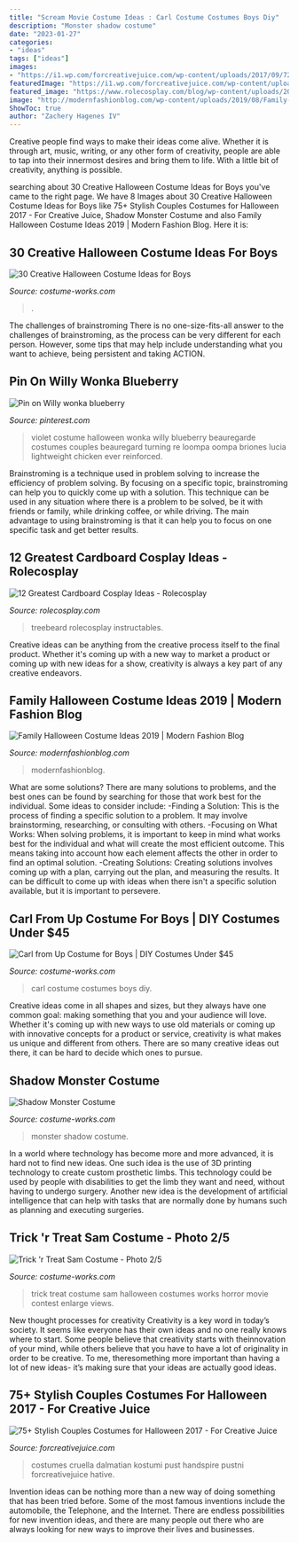 ```yaml
---
title: "Scream Movie Costume Ideas : Carl Costume Costumes Boys Diy"
description: "Monster shadow costume"
date: "2023-01-27"
categories:
- "ideas"
tags: ["ideas"]
images:
- "https://i1.wp.com/forcreativejuice.com/wp-content/uploads/2017/09/72-couple-costume-ideas-for-halloween.jpg?fit=600%2C829&amp;ssl=1"
featuredImage: "https://i1.wp.com/forcreativejuice.com/wp-content/uploads/2017/09/72-couple-costume-ideas-for-halloween.jpg?fit=600%2C829&amp;ssl=1"
featured_image: "https://www.rolecosplay.com/blog/wp-content/uploads/2016/02/97626c28193a81533b32c021ba6d1b6c-1.jpg"
image: "http://modernfashionblog.com/wp-content/uploads/2019/08/Family-Halloween-Costume-Ideas-2019-9.jpg"
ShowToc: true
author: "Zachery Hagenes IV"
---
```



Creative people find ways to make their ideas come alive. Whether it is through art, music, writing, or any other form of creativity, people are able to tap into their innermost desires and bring them to life. With a little bit of creativity, anything is possible.

	

		
searching about 30 Creative Halloween Costume Ideas for Boys you've came to the right page. We have 8 Images about 30 Creative Halloween Costume Ideas for Boys like 75+ Stylish Couples Costumes for Halloween 2017 - For Creative Juice, Shadow Monster Costume and also Family Halloween Costume Ideas 2019 | Modern Fashion Blog. Here it is:
		
    
## 30 Creative Halloween Costume Ideas For Boys

<img loading=lazy src="https://photos.costume-works.com/page/creative-costume-ideas-for-boys.jpg" onerror="this.onerror=null;this.src='https://tse3.mm.bing.net/th?id=OIP.LiSjVsacSqbs8bfqeZAbjwHaK_&amp;pid=15.1';" alt="30 Creative Halloween Costume Ideas for Boys">

_Source: costume-works.com_

>. 

	

The challenges of brainstroming
There is no one-size-fits-all answer to the challenges of brainstroming, as the process can be very different for each person. However, some tips that may help include understanding what you want to achieve, being persistent and taking ACTION.

    
## Pin On Willy Wonka Blueberry

<img loading=lazy src="https://i.pinimg.com/736x/e5/82/0c/e5820c288bf1ad7167a6fa8664f7cb45.jpg" onerror="this.onerror=null;this.src='https://tse1.mm.bing.net/th?id=OIP.qWVEmzkekirkNRlMmW6GXAHaJ3&amp;pid=15.1';" alt="Pin on Willy wonka blueberry">

_Source: pinterest.com_

>violet costume halloween wonka willy blueberry beauregarde costumes couples beauregard turning re loompa oompa briones lucia lightweight chicken ever reinforced. 

	

Brainstroming is a technique used in problem solving to increase the efficiency of problem solving. By focusing on a specific topic, brainstroming can help you to quickly come up with a solution. This technique can be used in any situation where there is a problem to be solved, be it with friends or family, while drinking coffee, or while driving. The main advantage to using brainstroming is that it can help you to focus on one specific task and get better results.

    
## 12 Greatest Cardboard Cosplay Ideas - Rolecosplay

<img loading=lazy src="https://www.rolecosplay.com/blog/wp-content/uploads/2016/02/97626c28193a81533b32c021ba6d1b6c-1.jpg" onerror="this.onerror=null;this.src='https://tse3.mm.bing.net/th?id=OIP.zDvIWviMm78jfgMfYdXzKAHaLG&amp;pid=15.1';" alt="12 Greatest Cardboard Cosplay Ideas - Rolecosplay">

_Source: rolecosplay.com_

>treebeard rolecosplay instructables. 

	

Creative ideas can be anything from the creative process itself to the final product. Whether it's coming up with a new way to market a product or coming up with new ideas for a show, creativity is always a key part of any creative endeavors.

    
## Family Halloween Costume Ideas 2019 | Modern Fashion Blog

<img loading=lazy src="http://modernfashionblog.com/wp-content/uploads/2019/08/Family-Halloween-Costume-Ideas-2019-9.jpg" onerror="this.onerror=null;this.src='https://tse3.mm.bing.net/th?id=OIP.3Ak00AzcbVVP0nQ99RcqCAHaLJ&amp;pid=15.1';" alt="Family Halloween Costume Ideas 2019 | Modern Fashion Blog">

_Source: modernfashionblog.com_

>modernfashionblog. 

	

What are some solutions?
There are many solutions to problems, and the best ones can be found by searching for those that work best for the individual. Some ideas to consider include: 
-Finding a Solution: This is the process of finding a specific solution to a problem. It may involve brainstorming, researching, or consulting with others. 
-Focusing on What Works: When solving problems, it is important to keep in mind what works best for the individual and what will create the most efficient outcome. This means taking into account how each element affects the other in order to find an optimal solution. 
-Creating Solutions: Creating solutions involves coming up with a plan, carrying out the plan, and measuring the results. It can be difficult to come up with ideas when there isn't a specific solution available, but it is important to persevere.

    
## Carl From Up Costume For Boys | DIY Costumes Under $45

<img loading=lazy src="https://photos.costume-works.com/full/carl_from_up3.jpg" onerror="this.onerror=null;this.src='https://tse2.mm.bing.net/th?id=OIP.dHMlIA8-tjefDX9zE-GOGAHaLI&amp;pid=15.1';" alt="Carl from Up Costume for Boys | DIY Costumes Under $45">

_Source: costume-works.com_

>carl costume costumes boys diy. 

	

Creative ideas come in all shapes and sizes, but they always have one common goal: making something that you and your audience will love. Whether it's coming up with new ways to use old materials or coming up with innovative concepts for a product or service, creativity is what makes us unique and different from others. There are so many creative ideas out there, it can be hard to decide which ones to pursue.

    
## Shadow Monster Costume

<img loading=lazy src="https://photos.costume-works.com/full/shadow_monster-30712-1.jpg" onerror="this.onerror=null;this.src='https://tse3.mm.bing.net/th?id=OIP.uNvnPX6VdGP4tisLh2-UmwHaJ3&amp;pid=15.1';" alt="Shadow Monster Costume">

_Source: costume-works.com_

>monster shadow costume. 

	

In a world where technology has become more and more advanced, it is hard not to find new ideas. One such idea is the use of 3D printing technology to create custom prosthetic limbs. This technology could be used by people with disabilities to get the limb they want and need, without having to undergo surgery. Another new idea is the development of artificial intelligence that can help with tasks that are normally done by humans such as planning and executing surgeries.

    
## Trick &#039;r Treat Sam Costume - Photo 2/5

<img loading=lazy src="http://photos.costume-works.com/full/trick_r_treat_sam16.jpg" onerror="this.onerror=null;this.src='https://tse4.mm.bing.net/th?id=OIP.9M90TogoE_XhLZ_ztPbaMQHaKF&amp;pid=15.1';" alt="Trick &#039;r Treat Sam Costume - Photo 2/5">

_Source: costume-works.com_

>trick treat costume sam halloween costumes works horror movie contest enlarge views. 

	

New thought processes for creativity
Creativity is a key word in today’s society. It seems like everyone has their own ideas and no one really knows where to start. Some people believe that creativity starts with theinnovation of your mind, while others believe that you have to have a lot of originality in order to be creative. To me, theresomething more important than having a lot of new ideas- it’s making sure that your ideas are actually good ideas.

    
## 75+ Stylish Couples Costumes For Halloween 2017 - For Creative Juice

<img loading=lazy src="https://i1.wp.com/forcreativejuice.com/wp-content/uploads/2017/09/72-couple-costume-ideas-for-halloween.jpg?fit=600%2C829&amp;ssl=1" onerror="this.onerror=null;this.src='https://tse1.mm.bing.net/th?id=OIP.gNwP2VqXPqRCY0-rLcXxhwHaKO&amp;pid=15.1';" alt="75+ Stylish Couples Costumes for Halloween 2017 - For Creative Juice">

_Source: forcreativejuice.com_

>costumes cruella dalmatian kostumi pust handspire pustni forcreativejuice hative. 

	

Invention ideas can be nothing more than a new way of doing something that has been tried before. Some of the most famous inventions include the automobile, the Telephone, and the Internet. There are endless possibilities for new invention ideas, and there are many people out there who are always looking for new ways to improve their lives and businesses.

